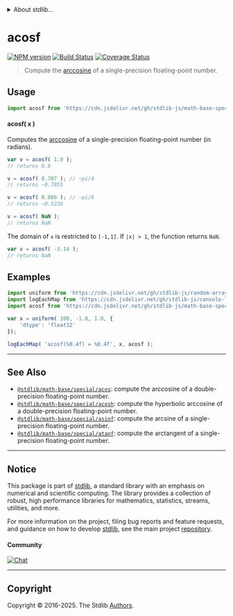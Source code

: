 <!--

@license Apache-2.0

Copyright (c) 2024 The Stdlib Authors.

Licensed under the Apache License, Version 2.0 (the "License");
you may not use this file except in compliance with the License.
You may obtain a copy of the License at

   http://www.apache.org/licenses/LICENSE-2.0

Unless required by applicable law or agreed to in writing, software
distributed under the License is distributed on an "AS IS" BASIS,
WITHOUT WARRANTIES OR CONDITIONS OF ANY KIND, either express or implied.
See the License for the specific language governing permissions and
limitations under the License.

-->


<details>
  <summary>
    About stdlib...
  </summary>
  <p>We believe in a future in which the web is a preferred environment for numerical computation. To help realize this future, we've built stdlib. stdlib is a standard library, with an emphasis on numerical and scientific computation, written in JavaScript (and C) for execution in browsers and in Node.js.</p>
  <p>The library is fully decomposable, being architected in such a way that you can swap out and mix and match APIs and functionality to cater to your exact preferences and use cases.</p>
  <p>When you use stdlib, you can be absolutely certain that you are using the most thorough, rigorous, well-written, studied, documented, tested, measured, and high-quality code out there.</p>
  <p>To join us in bringing numerical computing to the web, get started by checking us out on <a href="https://github.com/stdlib-js/stdlib">GitHub</a>, and please consider <a href="https://opencollective.com/stdlib">financially supporting stdlib</a>. We greatly appreciate your continued support!</p>
</details>

# acosf

[![NPM version][npm-image]][npm-url] [![Build Status][test-image]][test-url] [![Coverage Status][coverage-image]][coverage-url] <!-- [![dependencies][dependencies-image]][dependencies-url] -->

> Compute the [arccosine][arccosine] of a single-precision floating-point number.



<section class="usage">

## Usage

```javascript
import acosf from 'https://cdn.jsdelivr.net/gh/stdlib-js/math-base-special-acosf@deno/mod.js';
```

#### acosf( x )

Computes the [arccosine][arccosine] of a single-precision floating-point number (in radians).

```javascript
var v = acosf( 1.0 );
// returns 0.0

v = acosf( 0.707 ); // ~pi/4
// returns ~0.7855

v = acosf( 0.866 ); // ~pi/6
// returns ~0.5236

v = acosf( NaN );
// returns NaN
```

The domain of `x` is restricted to `[-1,1]`. If `|x| > 1`, the function returns `NaN`.

```javascript
var v = acosf( -3.14 );
// returns NaN
```

</section>

<!-- /.usage -->

<section class="examples">

## Examples

<!-- eslint no-undef: "error" -->

```javascript
import uniform from 'https://cdn.jsdelivr.net/gh/stdlib-js/random-array-uniform@deno/mod.js';
import logEachMap from 'https://cdn.jsdelivr.net/gh/stdlib-js/console-log-each-map@deno/mod.js';
import acosf from 'https://cdn.jsdelivr.net/gh/stdlib-js/math-base-special-acosf@deno/mod.js';

var x = uniform( 100, -1.0, 1.0, {
    'dtype': 'float32'
});

logEachMap( 'acosf(%0.4f) = %0.4f', x, acosf );
```

</section>

<!-- /.examples -->

<!-- C interface documentation. -->



<!-- Section for related `stdlib` packages. Do not manually edit this section, as it is automatically populated. -->

<section class="related">

* * *

## See Also

-   <span class="package-name">[`@stdlib/math-base/special/acos`][@stdlib/math/base/special/acos]</span><span class="delimiter">: </span><span class="description">compute the arccosine of a double-precision floating-point number.</span>
-   <span class="package-name">[`@stdlib/math-base/special/acosh`][@stdlib/math/base/special/acosh]</span><span class="delimiter">: </span><span class="description">compute the hyperbolic arccosine of a double-precision floating-point number.</span>
-   <span class="package-name">[`@stdlib/math-base/special/asinf`][@stdlib/math/base/special/asinf]</span><span class="delimiter">: </span><span class="description">compute the arcsine of a single-precision floating-point number.</span>
-   <span class="package-name">[`@stdlib/math-base/special/atanf`][@stdlib/math/base/special/atanf]</span><span class="delimiter">: </span><span class="description">compute the arctangent of a single-precision floating-point number.</span>

</section>

<!-- /.related -->

<!-- Section for all links. Make sure to keep an empty line after the `section` element and another before the `/section` close. -->


<section class="main-repo" >

* * *

## Notice

This package is part of [stdlib][stdlib], a standard library with an emphasis on numerical and scientific computing. The library provides a collection of robust, high performance libraries for mathematics, statistics, streams, utilities, and more.

For more information on the project, filing bug reports and feature requests, and guidance on how to develop [stdlib][stdlib], see the main project [repository][stdlib].

#### Community

[![Chat][chat-image]][chat-url]

---

## Copyright

Copyright &copy; 2016-2025. The Stdlib [Authors][stdlib-authors].

</section>

<!-- /.stdlib -->

<!-- Section for all links. Make sure to keep an empty line after the `section` element and another before the `/section` close. -->

<section class="links">

[npm-image]: http://img.shields.io/npm/v/@stdlib/math-base-special-acosf.svg
[npm-url]: https://npmjs.org/package/@stdlib/math-base-special-acosf

[test-image]: https://github.com/stdlib-js/math-base-special-acosf/actions/workflows/test.yml/badge.svg?branch=main
[test-url]: https://github.com/stdlib-js/math-base-special-acosf/actions/workflows/test.yml?query=branch:main

[coverage-image]: https://img.shields.io/codecov/c/github/stdlib-js/math-base-special-acosf/main.svg
[coverage-url]: https://codecov.io/github/stdlib-js/math-base-special-acosf?branch=main

<!--

[dependencies-image]: https://img.shields.io/david/stdlib-js/math-base-special-acosf.svg
[dependencies-url]: https://david-dm.org/stdlib-js/math-base-special-acosf/main

-->

[chat-image]: https://img.shields.io/gitter/room/stdlib-js/stdlib.svg
[chat-url]: https://app.gitter.im/#/room/#stdlib-js_stdlib:gitter.im

[stdlib]: https://github.com/stdlib-js/stdlib

[stdlib-authors]: https://github.com/stdlib-js/stdlib/graphs/contributors

[umd]: https://github.com/umdjs/umd
[es-module]: https://developer.mozilla.org/en-US/docs/Web/JavaScript/Guide/Modules

[deno-url]: https://github.com/stdlib-js/math-base-special-acosf/tree/deno
[deno-readme]: https://github.com/stdlib-js/math-base-special-acosf/blob/deno/README.md
[umd-url]: https://github.com/stdlib-js/math-base-special-acosf/tree/umd
[umd-readme]: https://github.com/stdlib-js/math-base-special-acosf/blob/umd/README.md
[esm-url]: https://github.com/stdlib-js/math-base-special-acosf/tree/esm
[esm-readme]: https://github.com/stdlib-js/math-base-special-acosf/blob/esm/README.md
[branches-url]: https://github.com/stdlib-js/math-base-special-acosf/blob/main/branches.md

[arccosine]: https://en.wikipedia.org/wiki/Inverse_trigonometric_functions

<!-- <related-links> -->

[@stdlib/math/base/special/acos]: https://github.com/stdlib-js/math-base-special-acos/tree/deno

[@stdlib/math/base/special/acosh]: https://github.com/stdlib-js/math-base-special-acosh/tree/deno

[@stdlib/math/base/special/asinf]: https://github.com/stdlib-js/math-base-special-asinf/tree/deno

[@stdlib/math/base/special/atanf]: https://github.com/stdlib-js/math-base-special-atanf/tree/deno

<!-- </related-links> -->

</section>

<!-- /.links -->
